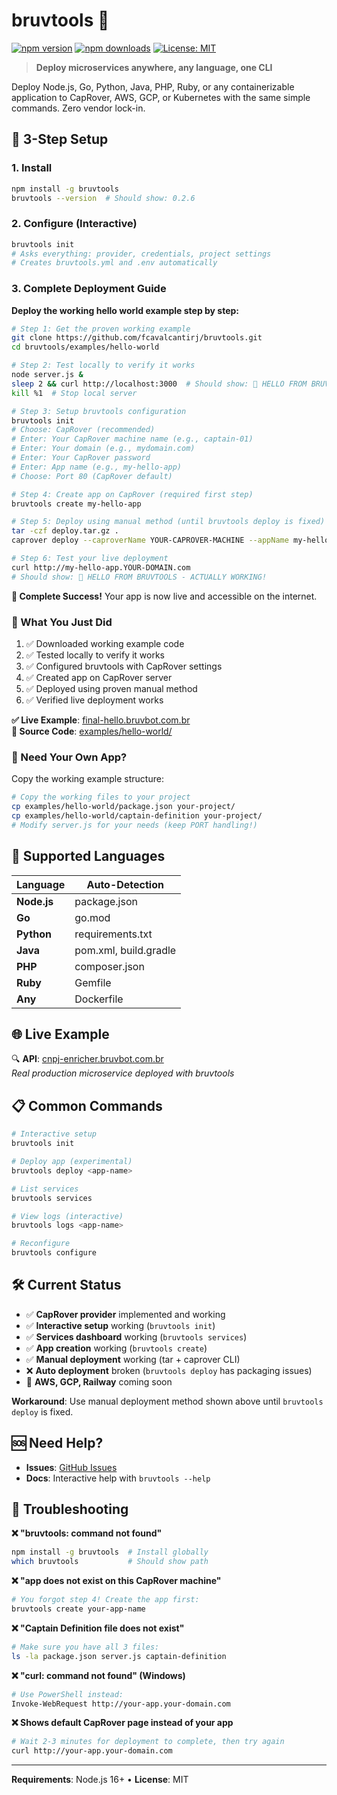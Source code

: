 # bruvtools 🚀

[![npm version](https://badge.fury.io/js/bruvtools.svg)](https://www.npmjs.com/package/bruvtools)
[![npm downloads](https://img.shields.io/npm/dm/bruvtools.svg)](https://www.npmjs.com/package/bruvtools)
[![License: MIT](https://img.shields.io/badge/License-MIT-yellow.svg)](https://opensource.org/licenses/MIT)

> **Deploy microservices anywhere, any language, one CLI**

Deploy Node.js, Go, Python, Java, PHP, Ruby, or any containerizable application to CapRover, AWS, GCP, or Kubernetes with the same simple commands. Zero vendor lock-in.

## 🎯 3-Step Setup

### 1. Install
```bash
npm install -g bruvtools
bruvtools --version  # Should show: 0.2.6
```

### 2. Configure (Interactive)
```bash
bruvtools init
# Asks everything: provider, credentials, project settings
# Creates bruvtools.yml and .env automatically
```

### 3. Complete Deployment Guide

**Deploy the working hello world example step by step:**

```bash
# Step 1: Get the proven working example
git clone https://github.com/fcavalcantirj/bruvtools.git
cd bruvtools/examples/hello-world

# Step 2: Test locally to verify it works
node server.js &
sleep 2 && curl http://localhost:3000  # Should show: 🎉 HELLO FROM BRUVTOOLS - ACTUALLY WORKING!
kill %1  # Stop local server

# Step 3: Setup bruvtools configuration
bruvtools init
# Choose: CapRover (recommended)
# Enter: Your CapRover machine name (e.g., captain-01)
# Enter: Your domain (e.g., mydomain.com)
# Enter: Your CapRover password
# Enter: App name (e.g., my-hello-app)
# Choose: Port 80 (CapRover default)

# Step 4: Create app on CapRover (required first step)
bruvtools create my-hello-app

# Step 5: Deploy using manual method (until bruvtools deploy is fixed)
tar -czf deploy.tar.gz .
caprover deploy --caproverName YOUR-CAPROVER-MACHINE --appName my-hello-app --tarFile deploy.tar.gz

# Step 6: Test your live deployment
curl http://my-hello-app.YOUR-DOMAIN.com
# Should show: 🎉 HELLO FROM BRUVTOOLS - ACTUALLY WORKING!
```

**🎯 Complete Success!** Your app is now live and accessible on the internet.

### 🚀 What You Just Did

1. ✅ Downloaded working example code
2. ✅ Tested locally to verify it works
3. ✅ Configured bruvtools with CapRover settings
4. ✅ Created app on CapRover server
5. ✅ Deployed using proven manual method
6. ✅ Verified live deployment works

**✅ Live Example**: [final-hello.bruvbot.com.br](http://final-hello.bruvbot.com.br)  
**📁 Source Code**: [examples/hello-world/](examples/hello-world/)

### 🔧 Need Your Own App?

Copy the working example structure:
```bash
# Copy the working files to your project
cp examples/hello-world/package.json your-project/
cp examples/hello-world/captain-definition your-project/
# Modify server.js for your needs (keep PORT handling!)
```

## 🔧 Supported Languages

| Language | Auto-Detection |
|----------|----------------|
| **Node.js** | package.json |
| **Go** | go.mod |
| **Python** | requirements.txt |
| **Java** | pom.xml, build.gradle |
| **PHP** | composer.json |
| **Ruby** | Gemfile |
| **Any** | Dockerfile |

## 🌐 Live Example

🔍 **API**: [cnpj-enricher.bruvbot.com.br](https://cnpj-enricher.bruvbot.com.br)  
*Real production microservice deployed with bruvtools*

## 📋 Common Commands

```bash
# Interactive setup
bruvtools init

# Deploy app (experimental)
bruvtools deploy <app-name>

# List services
bruvtools services

# View logs (interactive)
bruvtools logs <app-name>

# Reconfigure
bruvtools configure
```

## 🛠️ Current Status

- ✅ **CapRover provider** implemented and working
- ✅ **Interactive setup** working (`bruvtools init`) 
- ✅ **Services dashboard** working (`bruvtools services`)
- ✅ **App creation** working (`bruvtools create`)
- ✅ **Manual deployment** working (tar + caprover CLI)
- ❌ **Auto deployment** broken (`bruvtools deploy` has packaging issues)
- 🔄 **AWS, GCP, Railway** coming soon

**Workaround**: Use manual deployment method shown above until `bruvtools deploy` is fixed.

## 🆘 Need Help?

- **Issues**: [GitHub Issues](https://github.com/username/bruvtools/issues)
- **Docs**: Interactive help with `bruvtools --help`

## 🔧 Troubleshooting

**❌ "bruvtools: command not found"**
```bash
npm install -g bruvtools  # Install globally
which bruvtools           # Should show path
```

**❌ "app does not exist on this CapRover machine"**
```bash
# You forgot step 4! Create the app first:
bruvtools create your-app-name
```

**❌ "Captain Definition file does not exist"**
```bash
# Make sure you have all 3 files:
ls -la package.json server.js captain-definition
```

**❌ "curl: command not found" (Windows)**
```bash
# Use PowerShell instead:
Invoke-WebRequest http://your-app.your-domain.com
```

**❌ Shows default CapRover page instead of your app**
```bash
# Wait 2-3 minutes for deployment to complete, then try again
curl http://your-app.your-domain.com
```

---

**Requirements**: Node.js 16+ • **License**: MIT
